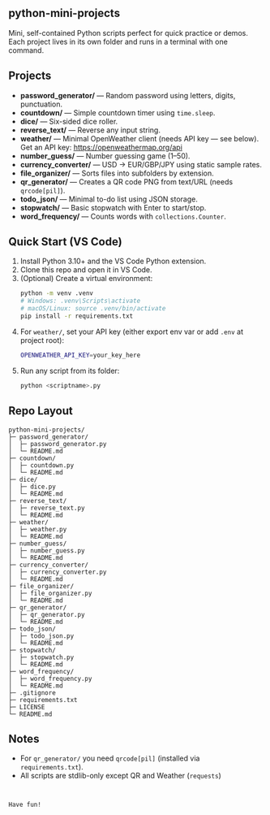 
## python-mini-projects

Mini, self-contained Python scripts perfect for quick practice or demos.  
Each project lives in its own folder and runs in a terminal with one command.

## Projects
- **password_generator/** — Random password using letters, digits, punctuation.
- **countdown/** — Simple countdown timer using `time.sleep`.
- **dice/** — Six-sided dice roller.
- **reverse_text/** — Reverse any input string.
- **weather/** — Minimal OpenWeather client (needs API key — see below).  
  Get an API key: https://openweathermap.org/api
- **number_guess/** — Number guessing game (1–50).
- **currency_converter/** — USD → EUR/GBP/JPY using static sample rates.
- **file_organizer/** — Sorts files into subfolders by extension.
- **qr_generator/** — Creates a QR code PNG from text/URL (needs `qrcode[pil]`).
- **todo_json/** — Minimal to-do list using JSON storage.
- **stopwatch/** — Basic stopwatch with Enter to start/stop.
- **word_frequency/** — Counts words with `collections.Counter`.


## Quick Start (VS Code)
1. Install Python 3.10+ and the VS Code Python extension.
2. Clone this repo and open it in VS Code.
3. (Optional) Create a virtual environment:
   ```bash
   python -m venv .venv
   # Windows: .venv\Scripts\activate
   # macOS/Linux: source .venv/bin/activate
   pip install -r requirements.txt
   ```
4. For `weather/`, set your API key (either export env var or add `.env` at project root):
   ```bash
   OPENWEATHER_API_KEY=your_key_here
   ```
5. Run any script from its folder:
   ```bash
   python <scriptname>.py
   ```

## Repo Layout
```
python-mini-projects/
├─ password_generator/
│  ├─ password_generator.py
│  └─ README.md
├─ countdown/
│  ├─ countdown.py
│  └─ README.md
├─ dice/
│  ├─ dice.py
│  └─ README.md
├─ reverse_text/
│  ├─ reverse_text.py
│  └─ README.md
├─ weather/
│  ├─ weather.py
│  └─ README.md
├─ number_guess/
│  ├─ number_guess.py
│  └─ README.md
├─ currency_converter/
│  ├─ currency_converter.py
│  └─ README.md
├─ file_organizer/
│  ├─ file_organizer.py
│  └─ README.md
├─ qr_generator/
│  ├─ qr_generator.py
│  └─ README.md
├─ todo_json/
│  ├─ todo_json.py
│  └─ README.md
├─ stopwatch/
│  ├─ stopwatch.py
│  └─ README.md
├─ word_frequency/
│  ├─ word_frequency.py
│  └─ README.md
├─ .gitignore
├─ requirements.txt
├─ LICENSE
└─ README.md
```

## Notes
- For `qr_generator/` you need `qrcode[pil]` (installed via `requirements.txt`).
- All scripts are stdlib-only except QR and Weather (`requests`)
```


Have fun!
